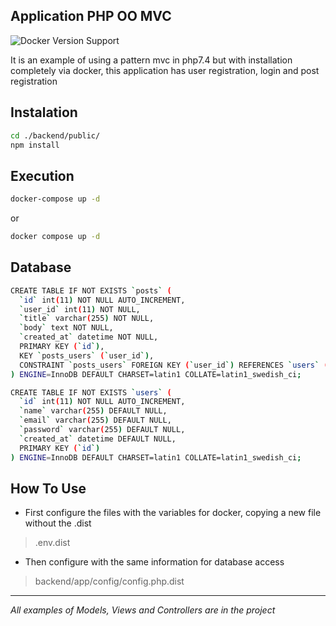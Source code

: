 ## Application PHP OO MVC

![Docker Version Support](https://img.shields.io/badge/docker-23.0%2B-brightgreen.svg?style=flat-square)

It is an example of using a pattern mvc in php7.4 but with installation completely via docker, this application has user registration, login and post registration

## Instalation

```bash
cd ./backend/public/
npm install
```

## Execution

```bash
docker-compose up -d
```
or

```bash
docker compose up -d
```

## Database

```bash
CREATE TABLE IF NOT EXISTS `posts` (
  `id` int(11) NOT NULL AUTO_INCREMENT,
  `user_id` int(11) NOT NULL,
  `title` varchar(255) NOT NULL,
  `body` text NOT NULL,
  `created_at` datetime NOT NULL,
  PRIMARY KEY (`id`),
  KEY `posts_users` (`user_id`),
  CONSTRAINT `posts_users` FOREIGN KEY (`user_id`) REFERENCES `users` (`id`) ON UPDATE CASCADE
) ENGINE=InnoDB DEFAULT CHARSET=latin1 COLLATE=latin1_swedish_ci;

CREATE TABLE IF NOT EXISTS `users` (
  `id` int(11) NOT NULL AUTO_INCREMENT,
  `name` varchar(255) DEFAULT NULL,
  `email` varchar(255) DEFAULT NULL,
  `password` varchar(255) DEFAULT NULL,
  `created_at` datetime DEFAULT NULL,
  PRIMARY KEY (`id`)
) ENGINE=InnoDB DEFAULT CHARSET=latin1 COLLATE=latin1_swedish_ci;
```

## How To Use

- First configure the files with the variables for docker, copying a new file without the .dist

> .env.dist

- Then configure with the same information for database access

> backend/app/config/config.php.dist

_________________

*All examples of Models, Views and Controllers are in the project*
